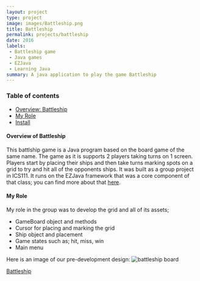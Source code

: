 ```yaml
---
layout: project
type: project
image: images/Battleship.png
title: Battleship
permalink: projects/battleship
date: 2016
labels:
 - Battleship game
 - Java games
 - EZJava
 - Learning Java
summary: A java application to play the game Battleship
---
```


### Table of contents

* [Overview: Battleship](#overview-of-battleship)
* [My Role](#my-role)
* [Install](#install)

#### Overview of Battleship
This battlship game is a Java program based on the board game of the same name. The game as it is supports 2 players taking turns on 1 screen. Players start by placing their ships and then take turns marking spots on a grid to try and hit all of the opponents ships. It was built as a group project in ICS111. It runs on the EZJava framework that was a core component of that class; you can find more about that [here](http://www2.hawaii.edu/~dylank/ics111/).

#### My Role
My role in the group was to develop the grid and all of its assets;
<ul>
 <li>GameBoard object and methods</li>
 <li>Cursor for placing and marking the grid</li>
 <li>Ship object and placement</li>
 <li>Game states such as; hit, miss, win</li>
 <li>Main menu</li>
</ul>  

Here is an image of our pre-development design:
![battleship board](/images/Battelship-Game.png)

[Battleship](https://drive.google.com/open?id=1O6GzvBqtqb3qP90XlbRyO4JCSx5FweIa)

